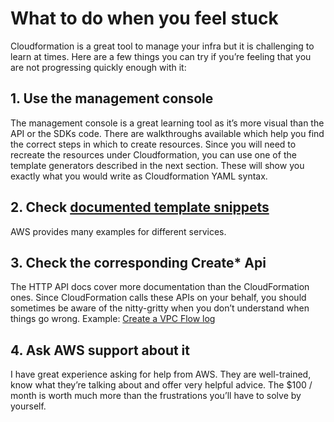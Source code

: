 # What to do when you feel stuck
Cloudformation is a great tool to manage your infra but it is challenging to learn at times. Here are a few things you can try if you’re feeling that you are not progressing quickly enough with it:
## 1. Use the management console
The management console is a great learning tool as it’s more visual than the API or the SDKs code. There are walkthroughs available which help you find the correct steps in which to create resources. Since you will need to recreate the resources under Cloudformation, you can use one of the template generators described in the next section. These will show you exactly what you would write as Cloudformation YAML syntax.

## 2. Check [documented template snippets](successful.md#aws-template-snippets)
AWS provides many examples for different services.

## 3. Check the corresponding Create* Api
The HTTP API docs cover more documentation than the CloudFormation ones. Since CloudFormation calls these APIs on your behalf, you should sometimes be aware of the nitty-gritty when you don’t understand when things go wrong. Example: [Create a VPC Flow log](https://docs.aws.amazon.com/AWSEC2/latest/APIReference/API_CreateFlowLogs.html)

## 4. Ask AWS support about it
I have great experience asking for help from AWS. They are well-trained, know what they’re talking about and offer very helpful advice. The $100 / month is worth much more than the frustrations you’ll have to solve by yourself.
